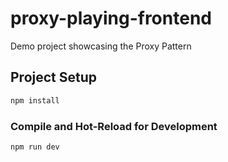 # proxy-playing-frontend

Demo project showcasing the Proxy Pattern

## Project Setup

```sh
npm install
```

### Compile and Hot-Reload for Development

```sh
npm run dev
```
